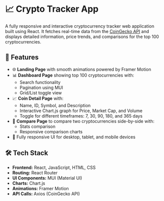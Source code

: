 # 📈 Crypto Tracker App

A fully responsive and interactive cryptocurrency tracker web application built using React. It fetches real-time data from the [CoinGecko API](https://www.coingecko.com/en/api) and displays detailed information, price trends, and comparisons for the top 100 cryptocurrencies.

## 🚀 Features

- 🌐 **Landing Page** with smooth animations powered by Framer Motion
- 📊 **Dashboard Page** showing top 100 cryptocurrencies with:
  - Search functionality
  - Pagination using MUI
  - Grid/List toggle view
- 📈 **Coin Detail Page** with:
  - Name, ID, Symbol, and Description
  - Interactive Chart.js graph for Price, Market Cap, and Volume
  - Toggle for different timeframes: 7, 30, 90, 180, and 365 days
- 🔄 **Compare Page** to compare two cryptocurrencies side-by-side with:
  - Stats comparison
  - Responsive comparison charts
- 📱 Fully responsive UI for desktop, tablet, and mobile devices

## 🛠 Tech Stack

- **Frontend:** React, JavaScript, HTML, CSS
- **Routing:** React Router
- **UI Components:** MUI (Material UI)
- **Charts:** Chart.js
- **Animations:** Framer Motion
- **API Calls:** Axios (CoinGecko API)
